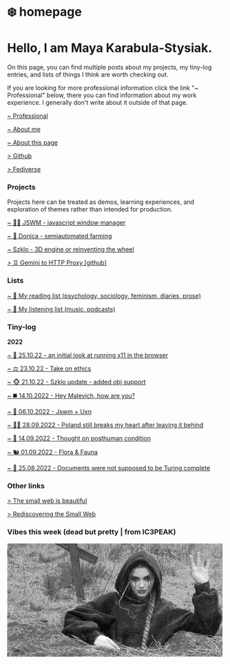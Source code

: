 # ❄️ homepage

# Hello, I am Maya Karabula-Stysiak.

On this page, you can find multiple posts about my projects, my tiny-log entries, and lists of things I think are worth checking out.

If you are looking for more professional information click the link "~ Professional" below, there you can find information about my work experience. I generally don't write about it outside of that page.

[~ Professional](professional.html)

[~ About me](about-me.html)

[~ About this page](about-this-page.html)

[> Github](https://github.com/mayakarabula)

[> Fediverse](https://kolektiva.social/@mayaks)

### Projects

Projects here can be treated as demos, learning experiences, and exploration of themes rather than intended for production.

[~ 👩‍💻 JSWM - javascript window manager](jswm-javascript-window-manager.html)

[~ 🌱 Donica - semiautomated farming](donica-semiautomated-farming.html)

[~ Szklo - 3D engine or reinventing the wheel](szklo-3d-engine.html)

[> ♊️ Gemini to HTTP Proxy [github]](https://github.com/mayakarabula/gemini-proxy)

### Lists

[~ 📖 My reading list (psychology, sociology, feminism, diaries, prose)](reading-list.html)

[~ 🎹 My listening list (music, podcasts)](listening-list.html)

### Tiny-log

**2022**

[~ 👀 25.10.22 - an initial look at running x11 in the browser](jswm-xpra.html)

[~ ⚖️ 23.10.22 - Take on ethics](take-on-ethics.html)

[~ 🐵 21.10.22 - Szklo update - added obj support](szklo-obj.html)

[~ ◼️ 14.10.2022 - Hey Malevich, how are you?](malevich.html)

[~ 🐰 06.10.2022 - Jswm + Uxn](jswm-uxn.html)

[~ 🏳️‍⚧️ 28.09.2022 - Poland still breaks my heart after leaving it behind](poland-still-breaks-my-heart.html)

[~ 🤖 14.09.2022 - Thought on posthuman condition](posthuman-condition.html)

[~ 🐿 01.09.2022 - Flora & Fauna](flora-fauna.html)

[~ 💛 25.08.2022 - Documents were not supposed to be Turing complete](documents-were-not-supposed-to-be.html)

### Other links

[> The small web is beautiful](https://benhoyt.com/writings/the-small-web-is-beautiful/)

[> Rediscovering the Small Web](https://neustadt.fr/essays/the-small-web/)

### Vibes this week (dead but pretty | from IC3PEAK)

![vibes dead but pretty](images/dead.png)
